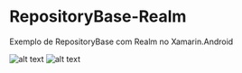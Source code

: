 # RepositoryBase-Realm
Exemplo de RepositoryBase com Realm no Xamarin.Android

![alt text](https://github.com/acslook/RepositoryBase-Realm/blob/master/RealmExample/prints/Realm_logo.jpg)
![alt text](https://github.com/acslook/RepositoryBase-Realm/blob/master/RealmExample/prints/Screenshot_1505091369.png)
